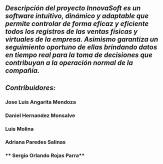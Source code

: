 ## **_Descripción del proyecto InnovaSoft es un software intuitivo, dinámico y adaptable que permite controlar de forma eficaz y eficiente todos los registros de las ventas físicas y virtuales de la empresa. Asimismo garantiza un seguimiento oportuno de ellas brindando datos en tiempo real para la toma de decisiones que contribuyan a la operación normal de la compañía._**

## **_Contribuidores:_**

### **Jose Luis Angarita Mendoza**

### **Daniel Hernandez Monsalve**

### **Luis Molina**

### **Adriana Paredes Salinas**

### ** Sergio Orlando Rojas Parra**
